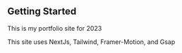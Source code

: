 
## Getting Started

This is my portfolio site for 2023

This site uses NextJs, Tailwind, Framer-Motion, and Gsap
